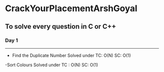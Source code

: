 # CrackYourPlacementArshGoyal

## To solve every question in C or C++ 

### Day 1 
---
- Find the Duplicate Number
Solved under TC: O(N) SC: O(1)

-Sort Colours
Solved under TC : O(N) SC: O(1)
